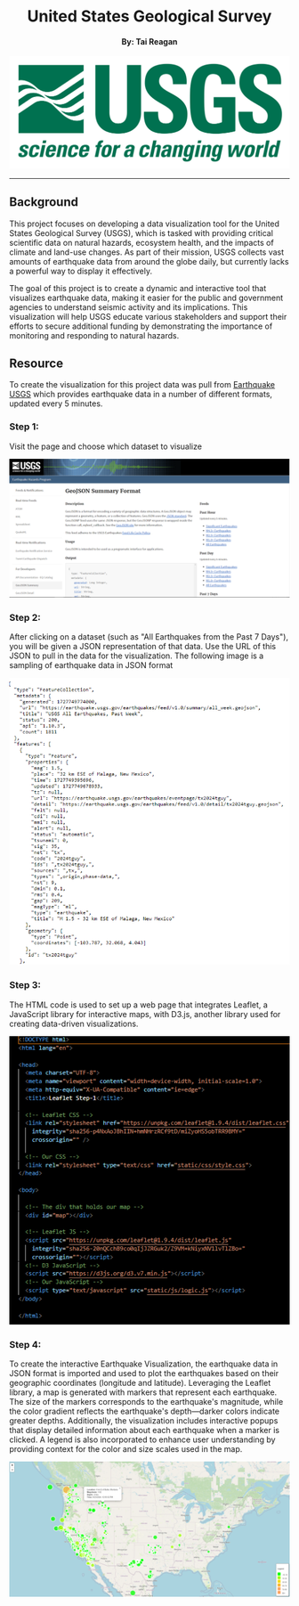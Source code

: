 <div align="center">
    <h1>United States Geological Survey</h1>
</div>


<div align="center">
    <h4>By: Tai Reagan</h4>
</div>

![logo](https://github.com/Taireagan/United-States-Geological-Survey/blob/main/Images/1-Logo.png)


---


## Background
This project focuses on developing a data visualization tool for the United States Geological Survey (USGS), which is tasked with providing critical scientific data on natural hazards, ecosystem health, and the impacts of climate and land-use changes. As part of their mission, USGS collects vast amounts of earthquake data from around the globe daily, but currently lacks a powerful way to display it effectively.

The goal of this project is to create a dynamic and interactive tool that visualizes earthquake data, making it easier for the public and government agencies to understand seismic activity and its implications. This visualization will help USGS educate various stakeholders and support their efforts to secure additional funding by demonstrating the importance of monitoring and responding to natural hazards.

## Resource
To create the visualization for this project data was pull from [Earthquake USGS](https://earthquake.usgs.gov/earthquakes/feed/v1.0/geojson.php) which provides earthquake data in a number of different formats, updated every 5 minutes.

### Step 1: 
Visit the page and choose which dataset to visualize

![data](https://github.com/Taireagan/United-States-Geological-Survey/blob/main/Images/3-Data.png)

### Step 2: 
After clicking on a dataset (such as "All Earthquakes from the Past 7 Days"), you will be given a JSON representation of that data. Use the URL of this JSON to pull in the data for the visualization. The following image is a sampling of earthquake data in JSON format

![earthquakedata](https://github.com/Taireagan/United-States-Geological-Survey/blob/main/Images/earthquakedata.png)

### Step 3:
The HTML code is used to set up a web page that integrates Leaflet, a JavaScript library for interactive maps, with D3.js, another library used for creating data-driven visualizations.

![htmlcode](https://github.com/Taireagan/United-States-Geological-Survey/blob/main/Images/htmlcode.png)


### Step 4:
To create the interactive Earthquake Visualization, the earthquake data in JSON format is imported and used to plot the earthquakes based on their geographic coordinates (longitude and latitude). Leveraging the Leaflet library, a map is generated with markers that represent each earthquake. The size of the markers corresponds to the earthquake's magnitude, while the color gradient reflects the earthquake's depth—darker colors indicate greater depths. Additionally, the visualization includes interactive popups that display detailed information about each earthquake when a marker is clicked. A legend is also incorporated to enhance user understanding by providing context for the color and size scales used in the map.

![usheatmap](https://github.com/Taireagan/United-States-Geological-Survey/blob/main/Images/usheatmap.png)
